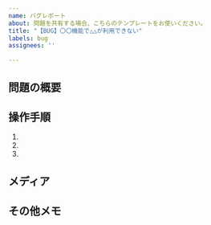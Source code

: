```yaml
---
name: バグレポート
about: 問題を共有する場合、こちらのテンプレートをお使いください。
title: "【BUG】〇〇機能で△△が利用できない"
labels: bug
assignees: ''

---
```


## 問題の概要
<!-- ここにエラーがの概要を記載 -->

## 操作手順
<!-- ここにエラーが再現できる操作手順を記載 -->
1. 
2. 
3. 

## メディア
<!-- ここにエラーが確認できるスクリーンショットなどのメディアを挿入 -->

## その他メモ
<!-- ここにメモ等を記載 -->

